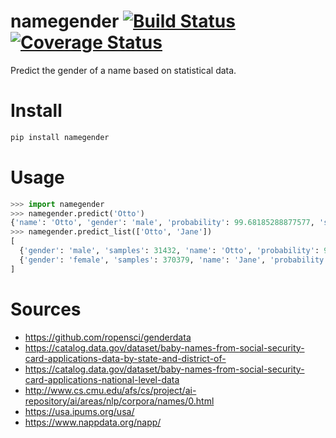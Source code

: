# namegender [![Build Status](https://travis-ci.org/samuorous/namegender.svg?branch=master)](https://travis-ci.org/samuorous/namegender) [![Coverage Status](https://coveralls.io/repos/github/samuorous/namegender/badge.svg?branch=master)](https://coveralls.io/github/samuorous/namegender?branch=master)
Predict the gender of a name based on statistical data.

# Install
```bash
pip install namegender
```

# Usage
```python
>>> import namegender
>>> namegender.predict('Otto')
{'name': 'Otto', 'gender': 'male', 'probability': 99.68185288877577, 'samples': 31432}
>>> namegender.predict_list(['Otto', 'Jane'])
[
  {'gender': 'male', 'samples': 31432, 'name': 'Otto', 'probability': 99.68185288877577}, 
  {'gender': 'female', 'samples': 370379, 'name': 'Jane', 'probability': 99.69382713382778}
]
```

# Sources
* https://github.com/ropensci/genderdata
* https://catalog.data.gov/dataset/baby-names-from-social-security-card-applications-data-by-state-and-district-of-
* https://catalog.data.gov/dataset/baby-names-from-social-security-card-applications-national-level-data
* http://www.cs.cmu.edu/afs/cs/project/ai-repository/ai/areas/nlp/corpora/names/0.html
* https://usa.ipums.org/usa/
* https://www.nappdata.org/napp/
